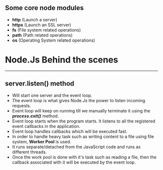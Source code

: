 
## Some core node modules  

* **http** (Launch a server)
* **https** (Launch an SSL server)
* **fs** (File system related operations)
* **path** (Path related operations)
* **os** (Operating System related operations)

# Node.Js Behind the scenes
---------------------------
## server.listen() method
* Will start one server and the event loop.
* The event loop is what gives Node.Js the power to listen incoming requests.
* Event loop will keep on running till we manually terminate it using the ***process.exit()*** method. 
* Event loop starts when the program starts. It listens to all the registered event callbacks in the application.
* Event loop handles callbacks which will be executed fast. 
* In order to handle heavy task such as writing content to a file using file system, **Worker Pool** is used.
* It runs separate/detached from the JavaScript code and runs as different threads.
* Once the work pool is done with it's task such as reading a file, then the callback associated with it will be executed by the event loop.